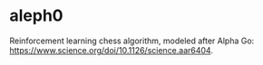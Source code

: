 # aleph0
Reinforcement learning chess algorithm, modeled after Alpha Go: https://www.science.org/doi/10.1126/science.aar6404. 
